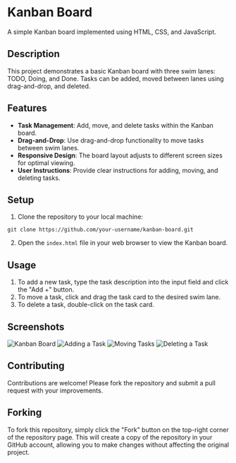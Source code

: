 # Kanban Board

A simple Kanban board implemented using HTML, CSS, and JavaScript.

## Description

This project demonstrates a basic Kanban board with three swim lanes: TODO, Doing, and Done. Tasks can be added, moved between lanes using drag-and-drop, and deleted.

## Features

- **Task Management**: Add, move, and delete tasks within the Kanban board.
- **Drag-and-Drop**: Use drag-and-drop functionality to move tasks between swim lanes.
- **Responsive Design**: The board layout adjusts to different screen sizes for optimal viewing.
- **User Instructions**: Provide clear instructions for adding, moving, and deleting tasks.

## Setup

1. Clone the repository to your local machine:

```git clone https://github.com/your-username/kanban-board.git ```


2. Open the `index.html` file in your web browser to view the Kanban board.

## Usage

1. To add a new task, type the task description into the input field and click the "Add +" button.
2. To move a task, click and drag the task card to the desired swim lane.
3. To delete a task, double-click on the task card.

## Screenshots

![Kanban Board](https://github.com/mueezbaig/Kanban-Board/blob/main/snapshots/Kanban.png)
![Adding a Task](https://github.com/mueezbaig/Kanban-Board/blob/main/snapshots/add_task.png)
![Moving Tasks](https://github.com/mueezbaig/Kanban-Board/blob/main/snapshots/Moving_task.png)
![Deleting a Task](https://github.com/mueezbaig/Kanban-Board/blob/main/snapshots/deleting_task.png)

## Contributing

Contributions are welcome! Please fork the repository and submit a pull request with your improvements.

## Forking

To fork this repository, simply click the "Fork" button on the top-right corner of the repository page. This will create a copy of the repository in your GitHub account, allowing you to make changes without affecting the original project.

